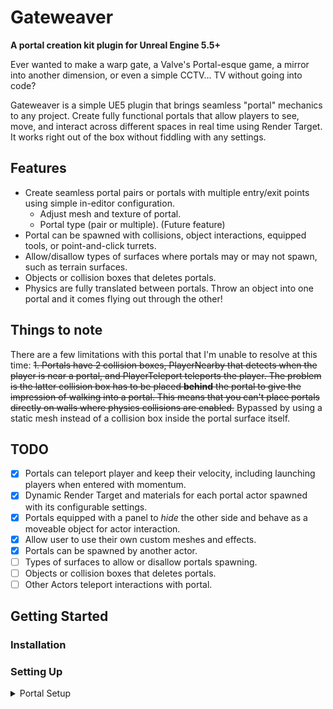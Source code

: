 # Gateweaver
**A portal creation kit plugin for Unreal Engine 5.5+**

Ever wanted to make a warp gate, a Valve's Portal-esque game, a mirror into another dimension, or even a simple CCTV... TV without going into code?

Gateweaver is a simple UE5 plugin that brings seamless "portal" mechanics to any project. Create fully functional portals that allow players to see, move, and interact across different spaces in real time using Render Target. It works right out of the box without fiddling with any settings.

## Features
- Create seamless portal pairs or portals with multiple entry/exit points using simple in-editor configuration.
  - Adjust mesh and texture of portal.
  - Portal type (pair or multiple). (Future feature)
- Portal can be spawned with collisions, object interactions, equipped tools, or point-and-click turrets.
- Allow/disallow types of surfaces where portals may or may not spawn, such as terrain surfaces.
- Objects or collision boxes that deletes portals.
- Physics are fully translated between portals. Throw an object into one portal and it comes flying out through the other!

## Things to note
There are a few limitations with this portal that I'm unable to resolve at this time:
~~1. Portals have 2 collision boxes, PlayerNearby that detects when the player is near a portal, and PlayerTeleport teleports the player. The problem is the latter collision box has to be placed **behind** the portal to give the impression of walking into a portal. This means that you can't place portals directly on walls where physics collisions are enabled.~~ Bypassed by using a static mesh instead of a collision box inside the portal surface itself.

## TODO
- [X] Portals can teleport player and keep their velocity, including launching players when entered with momentum.
- [x] Dynamic Render Target and materials for each portal actor spawned with its configurable settings.
- [x] Portals equipped with a panel to *hide* the other side and behave as a moveable object for actor interaction.
- [x] Allow user to use their own custom meshes and effects.
- [x] Portals can be spawned by another actor.
- [ ] Types of surfaces to allow or disallow portals spawning.
- [ ] Objects or collision boxes that deletes portals.
- [ ] Other Actors teleport interactions with portal.

## Getting Started
### Installation


### Setting Up
<details>
<summary>Portal Setup</summary>

Portals need to be in pairs in order to work, obviously! Drag 2 portals into the game world. In the details panel of each portal, select the Exit Portal as the other portal. This will automatically teleport the player to the other portal when they step into one.

New portals will look like this. Don't be too intimidated by the black textures.
<img width="1320" height="909" alt="image" src="https://github.com/user-attachments/assets/d5b5bcd7-d467-4ddc-9f9a-b6396acfe3f2" />

In the details panel of said portal, you'll find the Portal Setup category with: Exit Portal, Niagara Min/Max Colours, and Panel Colour. The colours don't correspond to the exit portal, meaning you have the freedom to colour them however you wish! Point the Exit Portal to the destination portal. 
<img width="514" height="133" alt="image" src="https://github.com/user-attachments/assets/ab72d9d1-94d3-4712-ae7e-bf501d9ccf5a" />


</details>

